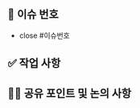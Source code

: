 <!-- PR 제목은 커밋 메세지 컨벤션 형식으로 작성해주세요 ex) feat: 메인페이지 UI 구현, fix: 로딩관련 예외처리 구현 -->

## 🧩 이슈 번호 <!-- 이슈 번호를 작성해주세요 ex) #11 -->

- close #이슈번호

## ✅ 작업 사항

## 👩‍💻 공유 포인트 및 논의 사항
